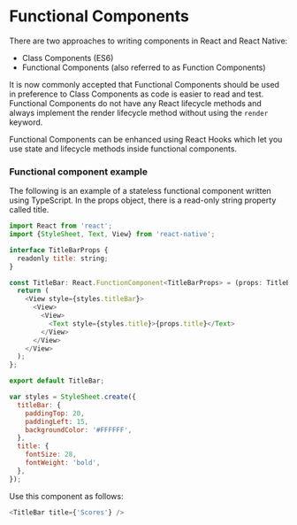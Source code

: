 # Functional Components

There are two approaches to writing components in React and React Native:

* Class Components (ES6)
* Functional Components (also referred to as Function Components)

It is now commonly accepted that Functional Components should be used in preference to Class Components as code is easier to read and test. Functional Components do not have any React lifecycle methods and always implement the render lifecycle method without using the `render` keyword.

Functional Components can be enhanced using React Hooks which let you use state and lifecycle methods inside functional components.

### Functional component example

The following is an example of a stateless functional component written using TypeScript. In the props object, there is a read-only string property called title.

```javascript
import React from 'react';
import {StyleSheet, Text, View} from 'react-native';

interface TitleBarProps {
  readonly title: string;
}

const TitleBar: React.FunctionComponent<TitleBarProps> = (props: TitleBarProps) => {
  return (
    <View style={styles.titleBar}>
      <View>
        <View>
          <Text style={styles.title}>{props.title}</Text>
        </View>
      </View>
    </View>
  );
};

export default TitleBar;

var styles = StyleSheet.create({
  titleBar: {
    paddingTop: 20,
    paddingLeft: 15,
    backgroundColor: '#FFFFFF',
  },
  title: {
    fontSize: 28,
    fontWeight: 'bold',
  },
});
```

Use this component as follows:

```javascript
<TitleBar title={'Scores'} />
```
